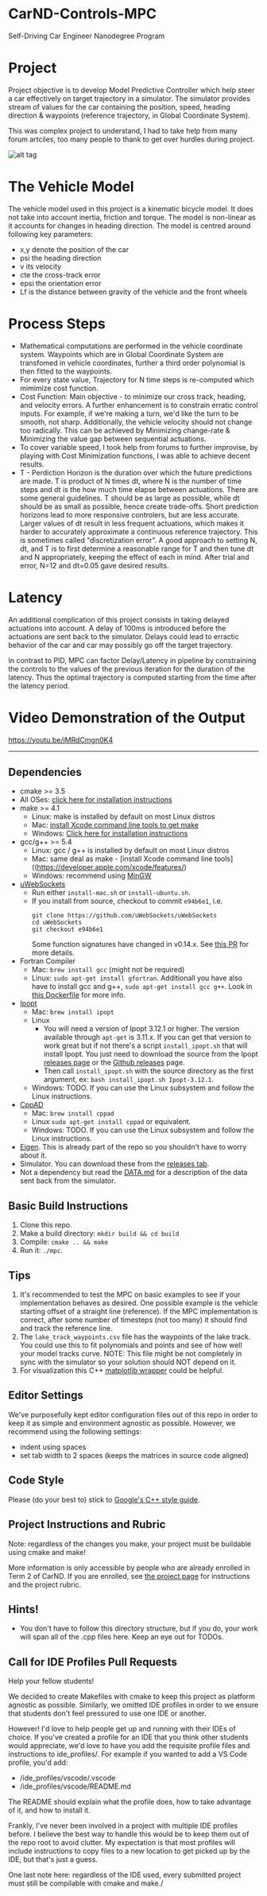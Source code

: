 # CarND-Controls-MPC
Self-Driving Car Engineer Nanodegree Program

# Project
Project objective is to develop Model Predictive Controller which help steer a car effectively on target trajectory in a simulator. The simulator provides stream of values for the car containing the position, speed, heading direction & waypoints (reference trajectory, in Global Coordinate System).

This was complex project to understand, I had to take help from many forum artciles, too many people to thank to get over hurdles during project.

![alt tag](images/car.png)

# The Vehicle Model
The vehicle model used in this project is a kinematic bicycle model. It does not take into account inertia, friction and torque. The model is non-linear as it accounts for changes in heading direction. The model is centred around following key parameters:
 
   * x,y denote the position of the car
   * psi the heading direction
   * v its velocity
   * cte the cross-track error
   * epsi the orientation error 
   * Lf is the distance between gravity of the vehicle and the front wheels

# Process Steps

* Mathematical computations are performed in the vehicle coordinate system. Waypoints which are in Global Coordinate System are transfomed in vehicle coordinates, further a third order polynomial is then fitted to the waypoints. 
* For every state value, Trajectory for N time steps is re-computed which mimimize cost function.
* Cost Function: Main objective - to minimize our cross track, heading, and velocity errors. A further enhancement is to constrain erratic control inputs. For example, if we're making a turn, we'd like the turn to be smooth, not sharp. Additionally, the vehicle velocity should not change too radically. This can be achieved by Minimizing change-rate & Minimizing the value gap between sequential actuations.
* To cover variable speed, I took help from forums to further improvise, by playing with Cost Minimization functions, I was able to achieve decent results.
* T - Perdiction Horizon is the duration over which the future predictions are made. T is product of N times dt, where N is the number of time steps and dt is the how much time elapse between actuations. There are some general guidelines. T should be as large as possible, while dt should be as small as possible, hence create trade-offs. Short prediction horizons lead to more responsive controlers, but are less accurate. Larger values of dt result in less frequent actuations, which makes it harder to accurately approximate a continuous reference trajectory. This is sometimes called "discretization error". A good approach to setting N, dt, and T is to first determine a reasonable range for T and then tune dt and N appropriately, keeping the effect of each in mind. After trial and error, N=12 and dt=0.05 gave desired results.

# Latency

An additional complication of this project consists in taking delayed actuations into account. A delay of 100ms is introduced before the actuations are sent back to the simulator. Delays could lead to erractic behavior of the car and car may possibly go off the target trajectory.

In contrast to PID, MPC can factor Delay/Latency in pipeline by constraining the controls to the values of the previous iteration for the duration of the latency. Thus the optimal trajectory is computed starting from the time after the latency period.

# Video Demonstration of the Output
https://youtu.be/jMRdCmgn0K4

---

## Dependencies

* cmake >= 3.5
 * All OSes: [click here for installation instructions](https://cmake.org/install/)
* make >= 4.1
  * Linux: make is installed by default on most Linux distros
  * Mac: [install Xcode command line tools to get make](https://developer.apple.com/xcode/features/)
  * Windows: [Click here for installation instructions](http://gnuwin32.sourceforge.net/packages/make.htm)
* gcc/g++ >= 5.4
  * Linux: gcc / g++ is installed by default on most Linux distros
  * Mac: same deal as make - [install Xcode command line tools]((https://developer.apple.com/xcode/features/)
  * Windows: recommend using [MinGW](http://www.mingw.org/)
* [uWebSockets](https://github.com/uWebSockets/uWebSockets)
  * Run either `install-mac.sh` or `install-ubuntu.sh`.
  * If you install from source, checkout to commit `e94b6e1`, i.e.
    ```
    git clone https://github.com/uWebSockets/uWebSockets 
    cd uWebSockets
    git checkout e94b6e1
    ```
    Some function signatures have changed in v0.14.x. See [this PR](https://github.com/udacity/CarND-MPC-Project/pull/3) for more details.
* Fortran Compiler
  * Mac: `brew install gcc` (might not be required)
  * Linux: `sudo apt-get install gfortran`. Additionall you have also have to install gcc and g++, `sudo apt-get install gcc g++`. Look in [this Dockerfile](https://github.com/udacity/CarND-MPC-Quizzes/blob/master/Dockerfile) for more info.
* [Ipopt](https://projects.coin-or.org/Ipopt)
  * Mac: `brew install ipopt`
  * Linux
    * You will need a version of Ipopt 3.12.1 or higher. The version available through `apt-get` is 3.11.x. If you can get that version to work great but if not there's a script `install_ipopt.sh` that will install Ipopt. You just need to download the source from the Ipopt [releases page](https://www.coin-or.org/download/source/Ipopt/) or the [Github releases](https://github.com/coin-or/Ipopt/releases) page.
    * Then call `install_ipopt.sh` with the source directory as the first argument, ex: `bash install_ipopt.sh Ipopt-3.12.1`. 
  * Windows: TODO. If you can use the Linux subsystem and follow the Linux instructions.
* [CppAD](https://www.coin-or.org/CppAD/)
  * Mac: `brew install cppad`
  * Linux `sudo apt-get install cppad` or equivalent.
  * Windows: TODO. If you can use the Linux subsystem and follow the Linux instructions.
* [Eigen](http://eigen.tuxfamily.org/index.php?title=Main_Page). This is already part of the repo so you shouldn't have to worry about it.
* Simulator. You can download these from the [releases tab](https://github.com/udacity/self-driving-car-sim/releases).
* Not a dependency but read the [DATA.md](./DATA.md) for a description of the data sent back from the simulator.


## Basic Build Instructions


1. Clone this repo.
2. Make a build directory: `mkdir build && cd build`
3. Compile: `cmake .. && make`
4. Run it: `./mpc`.

## Tips

1. It's recommended to test the MPC on basic examples to see if your implementation behaves as desired. One possible example
is the vehicle starting offset of a straight line (reference). If the MPC implementation is correct, after some number of timesteps
(not too many) it should find and track the reference line.
2. The `lake_track_waypoints.csv` file has the waypoints of the lake track. You could use this to fit polynomials and points and see of how well your model tracks curve. NOTE: This file might be not completely in sync with the simulator so your solution should NOT depend on it.
3. For visualization this C++ [matplotlib wrapper](https://github.com/lava/matplotlib-cpp) could be helpful.

## Editor Settings

We've purposefully kept editor configuration files out of this repo in order to
keep it as simple and environment agnostic as possible. However, we recommend
using the following settings:

* indent using spaces
* set tab width to 2 spaces (keeps the matrices in source code aligned)

## Code Style

Please (do your best to) stick to [Google's C++ style guide](https://google.github.io/styleguide/cppguide.html).

## Project Instructions and Rubric

Note: regardless of the changes you make, your project must be buildable using
cmake and make!

More information is only accessible by people who are already enrolled in Term 2
of CarND. If you are enrolled, see [the project page](https://classroom.udacity.com/nanodegrees/nd013/parts/40f38239-66b6-46ec-ae68-03afd8a601c8/modules/f1820894-8322-4bb3-81aa-b26b3c6dcbaf/lessons/b1ff3be0-c904-438e-aad3-2b5379f0e0c3/concepts/1a2255a0-e23c-44cf-8d41-39b8a3c8264a)
for instructions and the project rubric.

## Hints!

* You don't have to follow this directory structure, but if you do, your work
  will span all of the .cpp files here. Keep an eye out for TODOs.

## Call for IDE Profiles Pull Requests

Help your fellow students!

We decided to create Makefiles with cmake to keep this project as platform
agnostic as possible. Similarly, we omitted IDE profiles in order to we ensure
that students don't feel pressured to use one IDE or another.

However! I'd love to help people get up and running with their IDEs of choice.
If you've created a profile for an IDE that you think other students would
appreciate, we'd love to have you add the requisite profile files and
instructions to ide_profiles/. For example if you wanted to add a VS Code
profile, you'd add:

* /ide_profiles/vscode/.vscode
* /ide_profiles/vscode/README.md

The README should explain what the profile does, how to take advantage of it,
and how to install it.

Frankly, I've never been involved in a project with multiple IDE profiles
before. I believe the best way to handle this would be to keep them out of the
repo root to avoid clutter. My expectation is that most profiles will include
instructions to copy files to a new location to get picked up by the IDE, but
that's just a guess.

One last note here: regardless of the IDE used, every submitted project must
still be compilable with cmake and make./
